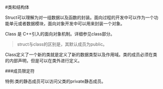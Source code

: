 #类和结构体


Struct可以理解为对一组数据以及函数的封装。面向过程的开发中可以作为一个功能单元或者数据模块，面向对象开发中可以用来封装一个对象。

Class 是 C++引入的面向对象机制。详细参见class部分。

> struct与class的区别是，其默认成员为public。



Class定义了一个新的类就是定义了新的数据类型以及作用域。类的成员必须在类的内部声明，但是可以在类外进行定义。


###成员限定符


特例:类的静态成员可以访问父类的private静态成员。


